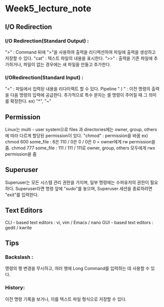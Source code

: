 # Week5_lecture_note


## I/O Redirection

### I/O Redirection(Standard Output) : 
">" : Command 뒤에 ">"을 사용하여 출력을 리디렉션하여 파일에 출력을 생성하고 저장할 수 있다.
"cat" : 텍스트 파일의 내용을 표시한다.
">>" : 출력을 기존 파일에 추가하거나, 파일이 없는 경우에는 새 파일을 만들고 추가한다.

### I/ORedirection(Standard Input) :
"<" : 파일에서 입력된 내용을 리다이렉트 할 수 있다.
Pipeline "ㅣ" : 이전 명령의 출력을 다음 명령의 입력에 공급한다.
추가적으로 특수 문자는 셸 명령이 주어질 때 그 의미를 확장한다. ex) "*", "~"

## Permission
Linux는 multi - user system으로 files 과 directories에는 owner, group, others에 따라 다르게 할당된 permission이 있다.
"chmod" : permission을 바꿈 
ex) chmod 600 some_file : 6은 110 / 0은 0 / 0은 0 = owner에게 rw permission을 줌.
    chmod 777 some_file : 111 / 111 / 111로 owner, group, others 모두에게 rwx permission을 줌 

## Superuser
Superuser는 모든 시스템 관리 권한을 가지며, 일부 명령에는 수퍼유저의 권한이 필요하다.
Superuser라면 명령 앞에 "sudo"를 놓으며, Superuser 세션을 종료하려면 "exit"를 입력한다.

## Text Editors
CLI - based text editors : vi, vim / Emacs / nano
GUI - based text editors : gedit / kwrite


## Tips

### Backslash : 
명령의 행 변경을 무시하고, 여러 행에 Long Command를 입력하는 데 사용할 수 있다.
### History:
이전 명령 기록을 보거나, 이를 텍스트 파일 형식으로 저장할 수 있다.
